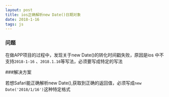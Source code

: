 ```yaml
---
layout: post
title: ios正确解析new Date()日期对象
date: 2018-1-16
tags: js
---
```


### 问题

在做APP项目的过程中，发现关于new Date()的转化时间戳失败，原因是ios 中不支持`2018-1-16` 、`2018.1.16`等写法，必须要写成特定的写法

###解决方案

若想Safari能正确解析new Date(),获取到正确的返回值，必须写成`new Date('2018/1/16')`这种特定格式